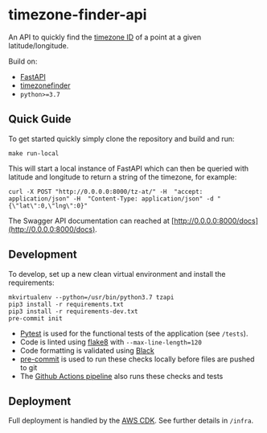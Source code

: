 # timezone-finder-api
An API to quickly find the [timezone ID](https://en.wikipedia.org/wiki/List_of_tz_database_time_zones) of a point at a given latitude/longitude.

Build on:

* [FastAPI](https://fastapi.tiangolo.com)
* [timezonefinder](https://github.com/jannikmi/timezonefinder)
* `python>=3.7`

## Quick Guide

To get started quickly simply clone the repository and build and run:

```shell
make run-local
```

This will start a local instance of FastAPI which can then be queried with latitude and longitude to return a string of the timezone, for example:

```shell
curl -X POST "http://0.0.0.0:8000/tz-at/" -H  "accept: application/json" -H  "Content-Type: application/json" -d "{\"lat\":0,\"lng\":0}"
```

The Swagger API documentation can reached at [http://0.0.0.0:8000/docs](http://0.0.0.0:8000/docs).

## Development

To develop, set up a new clean virtual environment and install the requirements:

```mkvirtualenv
mkvirtualenv --python=/usr/bin/python3.7 tzapi
pip3 install -r requirements.txt
pip3 install -r requirements-dev.txt
pre-commit init
```

* [Pytest](https://docs.pytest.org/en/6.2.x/) is used for the functional tests of the application (see `/tests`).
* Code is linted using [flake8](https://flake8.pycqa.org/en/latest/) with `--max-line-length=120`
* Code formatting is validated using [Black](https://github.com/psf/black)
* [pre-commit](https://pre-commit.com/) is used to run these checks locally before files are pushed to git
* The [Github Actions pipeline](.github/workflows/pipeline.yml) also runs these checks and tests

## Deployment

Full deployment is handled by the [AWS CDK](https://aws.amazon.com/cdk/). See further details in `/infra`.